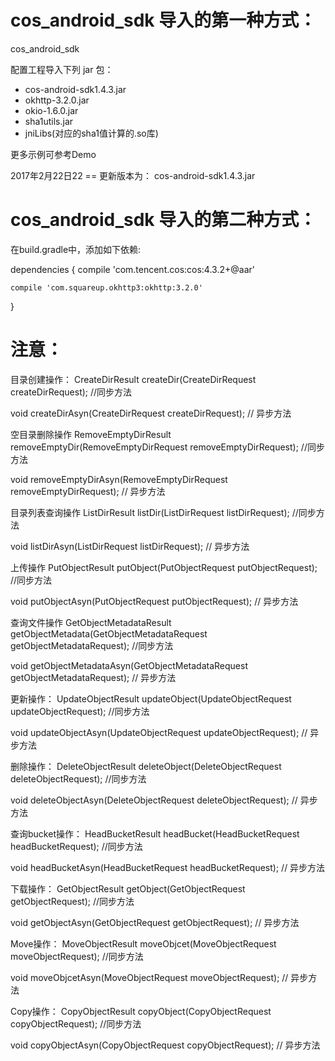 # cos_android_sdk 导入的第一种方式：
cos_android_sdk

配置工程导入下列 jar 包：

- cos-android-sdk1.4.3.jar
- okhttp-3.2.0.jar
- okio-1.6.0.jar
- sha1utils.jar
- jniLibs(对应的sha1值计算的.so库)

更多示例可参考Demo

2017年2月22日22 == 更新版本为： cos-android-sdk1.4.3.jar

# cos_android_sdk 导入的第二种方式：

在build.gradle中，添加如下依赖:

dependencies {
    compile 'com.tencent.cos:cos:4.3.2+@aar'
    
    compile 'com.squareup.okhttp3:okhttp:3.2.0'
}
   

# 注意： 

目录创建操作：
CreateDirResult createDir(CreateDirRequest createDirRequest); //同步方法

void createDirAsyn(CreateDirRequest createDirRequest); // 异步方法


空目录删除操作
RemoveEmptyDirResult removeEmptyDir(RemoveEmptyDirRequest removeEmptyDirRequest); //同步方法

void removeEmptyDirAsyn(RemoveEmptyDirRequest removeEmptyDirRequest);  // 异步方法

目录列表查询操作
ListDirResult listDir(ListDirRequest listDirRequest); //同步方法
 
void listDirAsyn(ListDirRequest listDirRequest);  // 异步方法

上传操作
PutObjectResult putObject(PutObjectRequest putObjectRequest); //同步方法

void putObjectAsyn(PutObjectRequest putObjectRequest);  // 异步方法

查询文件操作
GetObjectMetadataResult getObjectMetadata(GetObjectMetadataRequest getObjectMetadataRequest);
//同步方法

void getObjectMetadataAsyn(GetObjectMetadataRequest getObjectMetadataRequest);  // 异步方法

更新操作：
UpdateObjectResult updateObject(UpdateObjectRequest updateObjectRequest); //同步方法

void updateObjectAsyn(UpdateObjectRequest updateObjectRequest);  // 异步方法

删除操作：
DeleteObjectResult deleteObject(DeleteObjectRequest deleteObjectRequest); //同步方法

void deleteObjectAsyn(DeleteObjectRequest deleteObjectRequest);  // 异步方法

查询bucket操作：
HeadBucketResult headBucket(HeadBucketRequest headBucketRequest); //同步方法

void headBucketAsyn(HeadBucketRequest headBucketRequest); // 异步方法

下载操作：
GetObjectResult getObject(GetObjectRequest getObjectRequest); //同步方法

void getObjectAsyn(GetObjectRequest getObjectRequest); // 异步方法

Move操作：
MoveObjectResult moveObjcet(MoveObjectRequest moveObjectRequest); //同步方法

void moveObjcetAsyn(MoveObjectRequest moveObjectRequest);  // 异步方法

Copy操作：
CopyObjectResult copyObject(CopyObjectRequest copyObjectRequest); //同步方法

void copyObjectAsyn(CopyObjectRequest copyObjectRequest);  // 异步方法
